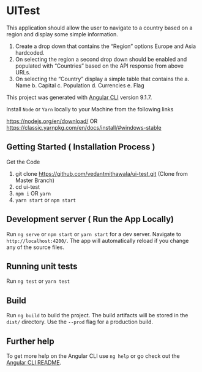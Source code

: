 # UITest

This application should allow the user to navigate to a country based on a region and display some simple information.
1. Create a drop down that contains the “Region” options Europe and Asia hardcoded.
2. On selecting the region a second drop down should be enabled and populated with “Countries” based on    the API response from above URLs.
3. On selecting the “Country” display a simple table that contains the
   a. Name
   b. Capital
   c. Population
   d. Currencies
   e. Flag

This project was generated with [Angular CLI](https://github.com/angular/angular-cli) version 9.1.7.

Install `Node` or `Yarn` locally to your Machine from the following links

https://nodejs.org/en/download/
OR
https://classic.yarnpkg.com/en/docs/install/#windows-stable

## Getting Started ( Installation Process )
 
Get the Code
1. git clone https://github.com/vedantmithawala/ui-test.git    (Clone from Master Branch)
2. cd ui-test
3. `npm i` OR `yarn` 
4. `yarn start` or `npm start`

 
## Development server ( Run the App Locally)

Run `ng serve` or `npm start` or `yarn start` for a dev server. Navigate to `http://localhost:4200/`. The app will automatically reload if you change any of the source files. 

## Running unit tests

Run `ng test` or `yarn test` 

## Build

Run `ng build` to build the project. The build artifacts will be stored in the `dist/` directory. Use the `--prod` flag for a production build.

## Further help

To get more help on the Angular CLI use `ng help` or go check out the [Angular CLI README](https://github.com/angular/angular-cli/blob/master/README.md).
